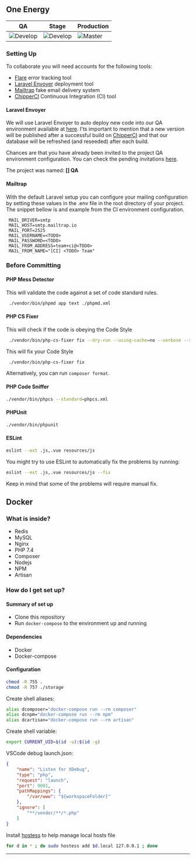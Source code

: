 ## One Energy

| QA | Stage | Production  |
|---|---|---|
| ![Develop][develop] | ![Develop][develop] | ![Master][master] |

### Setting Up

To collaborate you will need accounts for the following tools:

 * [Flare][flare] error tracking tool
 * [Laravel Envoyer][laravel-envoyer] deployment tool
 * [Mailtrap][mailtrap] fake email delivery system
 * [ChipperCI][chipper-ci] Continuous Integration (CI) tool

#### <TODO>

#### Laravel Envoyer
 
 We will use Laravel Envoyer to auto deploy new code into our QA environment available at [here][qa-environment].
 I'ts important to mention that a new version will be published after a successful build on [ChipperCI][chipper-ci] and
 that our database will be refreshed (and reseeded) after each build.
 
 Chances are that you have already been invited to the project QA environment configuration. You can check the pending
 invitations [here](https://envoyer.io/user/profile#/invitations).
 
 The project was named: **[<TODO>] QA**
 
#### Mailtrap

 With the default Laravel setup you can configure your mailing configuration by setting these values in the .env file 
 in the root directory of your project. The snippet bellow is and example from the CI environment configuration.

 ```
  MAIL_DRIVER=smtp
  MAIL_HOST=smtp.mailtrap.io
  MAIL_PORT=2525
  MAIL_USERNAME=<TODO>
  MAIL_PASSWORD=<TODO>
  MAIL_FROM_ADDRESS=team+ci@<TODO>
  MAIL_FROM_NAME="[CI] <TODO> Team"
  ```

### Before Committing

#### PHP Mess Detector 

This will validate the code against a set of code standard rules.

```bash
 ./vendor/bin/phpmd app text ./phpmd.xml
```

#### PHP CS Fixer

This will check if the code is obeying the Code Style

```bash
 ./vendor/bin/php-cs-fixer fix --dry-run --using-cache=no --verbose --stop-on-violation
```

This will fix your Code Style

```bash
 ./vendor/bin/php-cs-fixer fix
```

Alternatively, you can run `composer format`.

#### PHP Code Sniffer

```bash
./vendor/bin/phpcs --standard=phpcs.xml
```

#### PHPUnit

```bash
./vendor/bin/phpunit
```

#### ESLint

````bash
eslint --ext .js,.vue resources/js
````

 You might try to use ESLint to automatically fix the problems by running:

````bash
eslint --ext .js,.vue resources/js --fix
````
 
 Keep in mind that some of the problems will require manual fix.

## Docker

### What is inside? ###

* Redis
* MySQL
* Nginx
* PHP 7.4
* Composer
* Nodejs
* NPM
* Artisan   

### How do I get set up? ###

#### Summary of set up ####

* Clone this repository
* Run `docker-compose` to the environment up and running

#### Dependencies ####

* Docker
* Docker-compose

#### Configuration ####

```bash
chmod -R 755 .
chmod -R 757 ./storage
```

Create shell aliases:

```bash
alias dcomposer="docker-compose run --rm composer"
alias dcnpm="docker-compose run --rm npm"
alias dcartisan="docker-compose run --rm artisan"
```

Create shell variable:

```bash
export CURRENT_UID=$(id -u):$(id -g)
```

VSCode debug launch.json:

```json
{
    "name": "Listen for XDebug",
    "type": "php",
    "request": "launch",
    "port": 9001,
    "pathMappings": {
        "/var/www": "${workspaceFolder}"
    },
    "ignore": [
        "**/vendor/**/*.php"
    ]
}
```

Install [hostess](https://github.com/cbednarski/hostess) to help manage local hosts file

```bash
for d in * ; do sudo hostess add $d.local 127.0.0.1 ; done
```

___
[master]: https://app.chipperci.com/projects/a81507e4-3f2d-416f-a71b-8cf54913cb11/status/master
[develop]: https://app.chipperci.com/projects/a81507e4-3f2d-416f-a71b-8cf54913cb11/status/develop
[flare]: https://flareapp.io/
[laravel-envoyer]: https://envoyer.io
[mailtrap]: https://mailtrap.io
[qa-environment]: https://<TODO>.devsquadstage.com
[stage-environment]: https://<TODO>.com
[production-environment]: https://<TODO>.com
[chipper-ci]: https://chipperci.com

